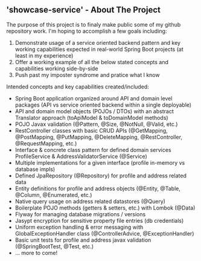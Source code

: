 ## 'showcase-service' - About The Project

The purpose of this project is to finaly make public some of my github repository work.  I'm hoping to accomplish a few goals including:

1. Demonstrate usage of a service oriented backend pattern and key working capabilities expected in real-world Spring Boot projects (at least in my experience)
2. Offer a working example of all the below stated concepts and capabilities working side-by-side
3. Push past my imposter syndrome and pratice what I know

Intended concepts and key capabilities created/included:
* Spring Boot application organized around API and domain level packages (API vs service oriented backend within a single deployable)
* API and domain model objects (POJOs / DTOs) with an abstract Translator approach (toApiModel & toDomainModel methods)
* POJO Javax validation (@Pattern, @Size, @NotNull, @Valid, etc.)
* RestController classes with basic CRUD APIs (@GetMapping, @PostMapping, @PutMapping, @DeleteMapping, @RestController, @RequestMapping, etc.)
* Interface & concrete class pattern for defined domain services ProfileService & AddressValidatorService (@Service)
* Multiple implementations for a given interface (profile in-memory vs database impls)
* Defined JpaRepository (@Repository) for profile and address related data
* Entity definitions for profile and address objects (@Entity, @Table, @Column, @Enumerated, etc.) 
* Native query usage on address related datastores (@Query)
* Boilerplate POJO methods (getters & setters, etc.) with Lombok (@Data)
* Flyway for managing database migrations / versions
* Jasypt encryption for sensitive property file entries (db credentials)
* Uniform exception handling & error messaging with GlobalExceptionHandler class (@ControllerAdvice, @ExceptionHandler)
* Basic unit tests for profile and address javax validation (@SpringBootTest, @Test, etc.)
* ... more to come!

